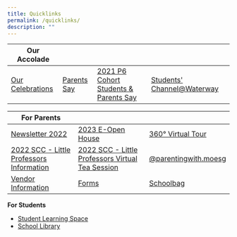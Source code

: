 ```yaml
---
title: Quicklinks
permalink: /quicklinks/
description: ""
---
```

| **Our Accolade**    |  |  | |
| -------- | -------- | -------- | --- |
| [Our Celebrations](https://staging.d1vupma46t7042.amplifyapp.com/learning-experiences/celebrations/) | [Parents Say](https://waterwaypri.wixsite.com/wwps-openhouse/parents-say-1)     | [2021 P6 Cohort Students & Parents Say](https://waterwaypri.wixsite.com/wwps-openhouse/2021-p6-cohort-students-parents-say)      | [Students' Channel@Waterway](https://staging.d1vupma46t7042.amplifyapp.com/learning-experiences/our-students-our-pride-students-channel/)   |

| **For Parents**  |  |  |
| -------- | -------- | -------- |
| [Newsletter 2022](https://for.edu.sg/waterwayprinewsletter2022)| [2023 E-Open House](https://waterwaypri.wixsite.com/wwps-openhouse)     | [360° Virtual Tour](https://app.lapentor.com/sphere/waterway-primary-school)      |
| [2022 SCC - Little Professors Information](/files/Information%20%20Sheet%20SCC%20Waterway%20School%202022%2030%20Nov%202021.pdf)|  [2022 SCC - Little Professors Virtual Tea Session](/files/Little%20Professors%20SCC%20Waterway%2030%20Nov%202021.pdf)     | [@parentingwith.moesg](https://instagram.com/parentingwith.moesg) |
| [Vendor Information](https://staging.d1vupma46t7042.amplifyapp.com/parents/vendor-information/)|  [Forms](https://staging.d1vupma46t7042.amplifyapp.com/parents/forms/)     | [Schoolbag](https://www.schoolbag.edu.sg/) |
       
**For Students**

*   [Student Learning Space  
    ](https://vle.learning.moe.edu.sg/login)
*   [School Library](https://schoolibrary.moe.edu.sg/waterwaypri/cgi-bin/spydus.exe/MSGTRN/WPAC/HOME)